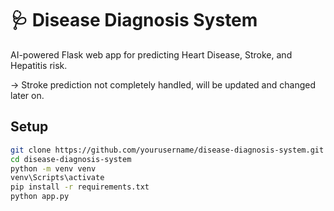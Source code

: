 # 🩺 Disease Diagnosis System

AI-powered Flask web app for predicting Heart Disease, Stroke, and Hepatitis risk.

-> Stroke prediction not completely handled, will be updated and changed later on.

## Setup

```bash
git clone https://github.com/yourusername/disease-diagnosis-system.git
cd disease-diagnosis-system
python -m venv venv
venv\Scripts\activate
pip install -r requirements.txt
python app.py
```
